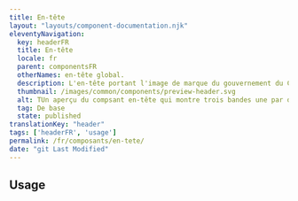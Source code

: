 ```yaml
---
title: En-tête
layout: "layouts/component-documentation.njk"
eleventyNavigation:
  key: headerFR
  title: En-tête
  locale: fr
  parent: componentsFR
  otherNames: en-tête global.
  description: L'en-tête portant l'image de marque du gouvernement du Canada.
  thumbnail: /images/common/components/preview-header.svg
  alt: TUn aperçu du compsant en-tête qui montre trois bandes une par dessus l'autre. La bande du haut est représentée par une boîte bleue foncée avec à l'intérieur un rectangle au contour blanc représentant la phase du produit suivi d'un rectangle bleu pâle. La seconde bande a l'image de marque du gouvernement du Canada et une petite boîte grise soulignée en bleue représentant un lien pour changer la langue du site. La troisième bande grise pâle a une boîte bleue foncée, et deux bôites grises alignées horizontalement représentant le menu du site
  tag: De base
  state: published
translationKey: "header"
tags: ['headerFR', 'usage']
permalink: /fr/composants/en-tete/
date: "git Last Modified"
---
```


## Usage